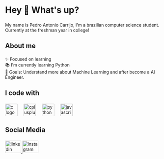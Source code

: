 <h1 align="left">Hey 👋 What's up?</h1>

###

<p align="left">My name is Pedro Antonio Carrijo, I'm a brazilian computer science student. <br>Currently at the freshman year in college!</p>

###

<h2 align="left">About me</h2>

###

<p align="left">✨ Focused on learning<br>📚 I'm currently learning Python<br>🎯 Goals: Understand more about Machine Learning and after become a AI Engineer.</p>

###

<h2 align="left">I code with</h2>

###

<div align="left">
  <img src="https://cdn.jsdelivr.net/gh/devicons/devicon/icons/c/c-original.svg" height="40" alt="c logo"  />
  <img width="12" />
  <img src="https://cdn.jsdelivr.net/gh/devicons/devicon/icons/cplusplus/cplusplus-original.svg" height="40" alt="cplusplus logo"  />
  <img width="12" />
  <img src="https://cdn.jsdelivr.net/gh/devicons/devicon/icons/python/python-original.svg" height="40" alt="python logo"  />
  <img width="12" />
  <img src="https://cdn.jsdelivr.net/gh/devicons/devicon/icons/javascript/javascript-original.svg" height="40" alt="javascript logo"  />
</div>

###


<h2 align="left">  Social Media </h2>

###

<div align="left">
  <a href="https://www.linkedin.com/in/pedroacarrijo/" target="_blank">
    <img src="https://raw.githubusercontent.com/maurodesouza/profile-readme-generator/master/src/assets/icons/social/linkedin/default.svg" width="52" height="40" alt="linkedin logo"  />
  </a>
  <a href="instagram.com/pedroacarrijo" target="_blank">
    <img src="https://raw.githubusercontent.com/maurodesouza/profile-readme-generator/master/src/assets/icons/social/instagram/default.svg" width="52" height="40" alt="instagram logo"  />
  </a>
</div>

###
